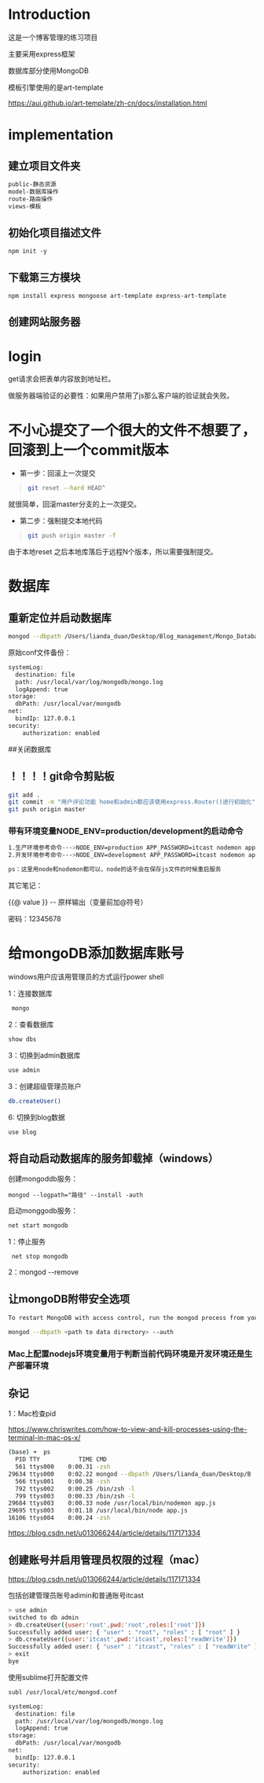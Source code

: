 # Introduction

这是一个博客管理的练习项目

主要采用express框架

数据库部分使用MongoDB

模板引擎使用的是art-template

https://aui.github.io/art-template/zh-cn/docs/installation.html

# implementation

## 建立项目文件夹

```bash
public-静态资源
model-数据库操作
route-路由操作
views-模板
```


## 初始化项目描述文件

```
npm init -y
```



## 下载第三方模块

```
npm install express mongoose art-template express-art-template
```



## 创建网站服务器

# login

get请求会把表单内容放到地址栏。

做服务器端验证的必要性：如果用户禁用了js那么客户端的验证就会失败。

# 不小心提交了一个很大的文件不想要了，回滚到上一个commit版本

- 第一步：回滚上一次提交

> ```bash
> git reset --hard HEAD^
> ```
>
> 

就很简单，回滚master分支的上一次提交。

- 第二步：强制提交本地代码

> ```bash
> git push origin master -f
> ```
>
> 

由于本地reset 之后本地库落后于远程N个版本，所以需要强制提交。

# 数据库



## 重新定位并启动数据库

```bash
mongod --dbpath /Users/lianda_duan/Desktop/Blog_management/Mongo_Database_file --logpath /Users/lianda_duan/Desktop/Blog_management/Mongo_Database_file/log/mongodb.log --auth
```

原始conf文件备份：

```bash
systemLog:
  destination: file
  path: /usr/local/var/log/mongodb/mongo.log
  logAppend: true
storage:
  dbPath: /usr/local/var/mongodb
net:
  bindIp: 127.0.0.1
security:
    authorization: enabled
```



##关闭数据库



## ！！！！git命令剪贴板

```bash
git add .
git commit -m "用户评论功能 home和admin都应该使用express.Router()进行初始化"
git push origin master
```



### 带有环境变量NODE_ENV=production/development的启动命令

```bash
1.生产环境参考命令--->NODE_ENV=production APP_PASSWORD=itcast nodemon app.js
2.开发环境参考命令--->NODE_ENV=development APP_PASSWORD=itcast nodemon app.js

ps：这里用node和nodemon都可以，node的话不会在保存js文件的时候重启服务
```

其它笔记：

{{@ value }}      -- 原样输出（变量前加@符号）

密码：12345678

# 给mongoDB添加数据库账号

windows用户应该用管理员的方式运行power shell

1：连接数据库

```bash
 mongo
```

2：查看数据库 

```bash
show dbs
```

3：切换到admin数据库 

```bash
use admin
```

3：创建超级管理员账户 

```bash
db.createUser()
```

6:  切换到blog数据 

```bash
use blog
```



## 将自动启动数据库的服务卸载掉（windows）

创建mongoddb服务： 

```
mongod --logpath="路径" --install -auth
```

启动monggodb服务：

```bash
net start mongodb
```

1：停止服务

```
 net stop mongodb
```

2：mongod --remove

## 让mongoDB附带安全选项

```bash
To restart MongoDB with access control, run the mongod process from your terminal with the --auth option. The mongod process is located in a bin folder in the MongoDB installation directory.

mongod --dbpath <path to data directory> --auth
```

### Mac上配置nodejs环境变量用于判断当前代码环境是开发环境还是生产部署环境







## 杂记

1：Mac检查pid

https://www.chriswrites.com/how-to-view-and-kill-processes-using-the-terminal-in-mac-os-x/

```bash
(base) ➜  ps     
  PID TTY           TIME CMD
  561 ttys000    0:00.31 -zsh
29634 ttys000    0:02.22 mongod --dbpath /Users/lianda_duan/Desktop/B
  566 ttys001    0:00.38 -zsh
  792 ttys002    0:00.25 /bin/zsh -l
  799 ttys003    0:00.33 /bin/zsh -l
29684 ttys003    0:00.33 node /usr/local/bin/nodemon app.js
29695 ttys003    0:01.18 /usr/local/bin/node app.js
16106 ttys004    0:00.24 -zsh

```



https://blog.csdn.net/u013066244/article/details/117171334



## 创建账号并启用管理员权限的过程（mac）

https://blog.csdn.net/u013066244/article/details/117171334

包括创建管理员账号adimin和普通账号itcast

```bash
> use admin
switched to db admin
> db.createUser({user:'root',pwd:'root',roles:['root']})
Successfully added user: { "user" : "root", "roles" : [ "root" ] }
> db.createUser({user:'itcast',pwd:'itcast',roles:['readWrite']})
Successfully added user: { "user" : "itcast", "roles" : [ "readWrite" ] }
> exit
bye
```

使用sublime打开配置文件

```bash
subl /usr/local/etc/mongod.conf
```

```bash
systemLog:
  destination: file
  path: /usr/local/var/log/mongodb/mongo.log
  logAppend: true
storage:
  dbPath: /usr/local/var/mongodb
net:
  bindIp: 127.0.0.1
security:
    authorization: enabled
```







